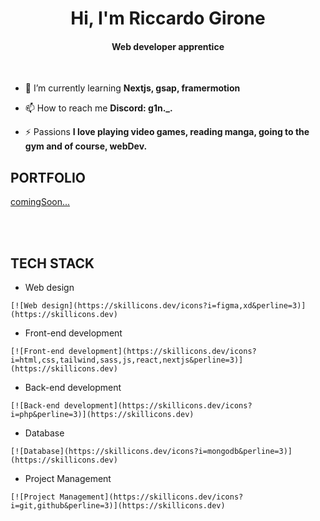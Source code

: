<h1 align="center">Hi, I'm Riccardo Girone</h1>
<h4 align="center">Web developer apprentice</h4>

</br>

-   🌱 I’m currently learning **Nextjs, gsap, framermotion**

-   📫 How to reach me **Discord: g1n._.**

-   ⚡ Passions **I love playing video games, reading manga, going to the gym and of course, webDev.**


<h2>PORTFOLIO</h2>

[comingSoon...](https://github.com/riccardo-girone)

</br>
</br>

<h2>TECH STACK</h2>

 -   Web design

    [![Web design](https://skillicons.dev/icons?i=figma,xd&perline=3)](https://skillicons.dev)
    
 -   Front-end development

    [![Front-end development](https://skillicons.dev/icons?i=html,css,tailwind,sass,js,react,nextjs&perline=3)](https://skillicons.dev)

 -   Back-end development

    [![Back-end development](https://skillicons.dev/icons?i=php&perline=3)](https://skillicons.dev)

 -   Database

    [![Database](https://skillicons.dev/icons?i=mongodb&perline=3)](https://skillicons.dev)

 -   Project Management
 
    [![Project Management](https://skillicons.dev/icons?i=git,github&perline=3)](https://skillicons.dev)
